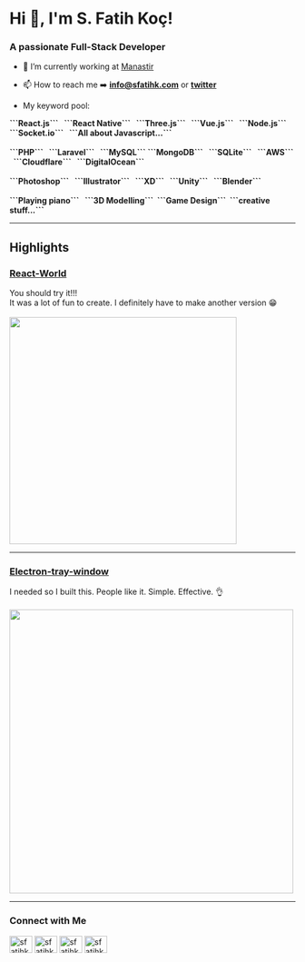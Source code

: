# Hi 👋, I'm S. Fatih Koç!

### A passionate Full-Stack Developer

- 🔭 I’m currently working at [Manastir](https://manastir.net/)

- 📫 How to reach me ➡️ **info@sfatihk.com** or [**twitter**](https://twitter.com/sfatihk)

- My keyword pool: <br>
 <b>
```React.js``` &nbsp; ```React Native``` &nbsp; ```Three.js``` &nbsp;
```Vue.js``` &nbsp; ```Node.js``` &nbsp; ```Socket.io```
&nbsp; ```All about Javascript...```<br><br>
```PHP``` &nbsp; ```Laravel``` &nbsp; ```MySQL``` ```MongoDB``` &nbsp; ```SQLite``` &nbsp; ```AWS``` &nbsp; ```Cloudflare``` &nbsp; ```DigitalOcean```<br><br>
```Photoshop``` &nbsp; ```Illustrator``` &nbsp; ```XD``` &nbsp; ```Unity``` &nbsp; ```Blender```<br><br>
```Playing piano``` &nbsp; ```3D Modelling```  &nbsp;```Game Design```  &nbsp;```creative stuff...```
 </b>
<p>
  
---

## Highlights

### [React-World](https://sfatihk.github.io/react-world/#)

You should try it!!! <br>
It was a lot of fun to create. I definitely have to make another version 😁
<br><br>
[<img src="https://raw.githubusercontent.com/sfatihk/react-world/master/resources/preview.gif" width="400"/>](https://sfatihk.github.io/react-world/#)

---

### [Electron-tray-window](https://sfatihk.github.io/react-world/#)
I needed so I built this. People like it. Simple. Effective. 👌
<br><br>
[<img src="https://raw.githubusercontent.com/sfatihk/electron-tray-window/master/resources/showcase.gif" width="500"/>](https://sfatihk.github.io/react-world/#)

---


<h3>Connect with Me</h3>
<a href="https://twitter.com/sfatihk" target="blank"><img align="center" src="https://cdn.jsdelivr.net/npm/simple-icons@3.0.1/icons/twitter.svg" alt="sfatihk" height="30" width="40" /></a>
<a href="https://linkedin.com/in/sfatihk" target="blank"><img align="center" src="https://cdn.jsdelivr.net/npm/simple-icons@3.0.1/icons/linkedin.svg" alt="sfatihk" height="30" width="40" /></a>
<a href="https://profile.codersrank.io/user/sfatihk" target="blank"><img align="center" src="https://cdn.jsdelivr.net/npm/simple-icons@3.0.1/icons/codersrank.svg" alt="sfatihk" height="30" width="40" /></a>
<a href="https://www.producthunt.com/@sfatihk" target="blank"><img align="center" src="https://cdn.jsdelivr.net/npm/simple-icons@3.0.1/icons/producthunt.svg" alt="sfatihk" height="30" width="40" /></a>

